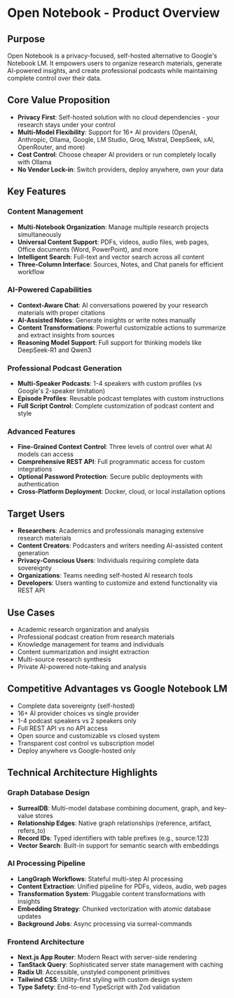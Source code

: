 # Open Notebook - Product Overview

## Purpose
Open Notebook is a privacy-focused, self-hosted alternative to Google's Notebook LM. It empowers users to organize research materials, generate AI-powered insights, and create professional podcasts while maintaining complete control over their data.

## Core Value Proposition
- **Privacy First**: Self-hosted solution with no cloud dependencies - your research stays under your control
- **Multi-Model Flexibility**: Support for 16+ AI providers (OpenAI, Anthropic, Ollama, Google, LM Studio, Groq, Mistral, DeepSeek, xAI, OpenRouter, and more)
- **Cost Control**: Choose cheaper AI providers or run completely locally with Ollama
- **No Vendor Lock-in**: Switch providers, deploy anywhere, own your data

## Key Features

### Content Management
- **Multi-Notebook Organization**: Manage multiple research projects simultaneously
- **Universal Content Support**: PDFs, videos, audio files, web pages, Office documents (Word, PowerPoint), and more
- **Intelligent Search**: Full-text and vector search across all content
- **Three-Column Interface**: Sources, Notes, and Chat panels for efficient workflow

### AI-Powered Capabilities
- **Context-Aware Chat**: AI conversations powered by your research materials with proper citations
- **AI-Assisted Notes**: Generate insights or write notes manually
- **Content Transformations**: Powerful customizable actions to summarize and extract insights from sources
- **Reasoning Model Support**: Full support for thinking models like DeepSeek-R1 and Qwen3

### Professional Podcast Generation
- **Multi-Speaker Podcasts**: 1-4 speakers with custom profiles (vs Google's 2-speaker limitation)
- **Episode Profiles**: Reusable podcast templates with custom instructions
- **Full Script Control**: Complete customization of podcast content and style

### Advanced Features
- **Fine-Grained Context Control**: Three levels of control over what AI models can access
- **Comprehensive REST API**: Full programmatic access for custom integrations
- **Optional Password Protection**: Secure public deployments with authentication
- **Cross-Platform Deployment**: Docker, cloud, or local installation options

## Target Users
- **Researchers**: Academics and professionals managing extensive research materials
- **Content Creators**: Podcasters and writers needing AI-assisted content generation
- **Privacy-Conscious Users**: Individuals requiring complete data sovereignty
- **Organizations**: Teams needing self-hosted AI research tools
- **Developers**: Users wanting to customize and extend functionality via REST API

## Use Cases
- Academic research organization and analysis
- Professional podcast creation from research materials
- Knowledge management for teams and individuals
- Content summarization and insight extraction
- Multi-source research synthesis
- Private AI-powered note-taking and analysis

## Competitive Advantages vs Google Notebook LM
- Complete data sovereignty (self-hosted)
- 16+ AI provider choices vs single provider
- 1-4 podcast speakers vs 2 speakers only
- Full REST API vs no API access
- Open source and customizable vs closed system
- Transparent cost control vs subscription model
- Deploy anywhere vs Google-hosted only

## Technical Architecture Highlights

### Graph Database Design
- **SurrealDB**: Multi-model database combining document, graph, and key-value stores
- **Relationship Edges**: Native graph relationships (reference, artifact, refers_to)
- **Record IDs**: Typed identifiers with table prefixes (e.g., source:123)
- **Vector Search**: Built-in support for semantic search with embeddings

### AI Processing Pipeline
- **LangGraph Workflows**: Stateful multi-step AI processing
- **Content Extraction**: Unified pipeline for PDFs, videos, audio, web pages
- **Transformation System**: Pluggable content transformations with insights
- **Embedding Strategy**: Chunked vectorization with atomic database updates
- **Background Jobs**: Async processing via surreal-commands

### Frontend Architecture
- **Next.js App Router**: Modern React with server-side rendering
- **TanStack Query**: Sophisticated server state management with caching
- **Radix UI**: Accessible, unstyled component primitives
- **Tailwind CSS**: Utility-first styling with custom design system
- **Type Safety**: End-to-end TypeScript with Zod validation
